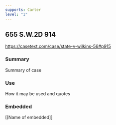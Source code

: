 ```yaml
---
supports: Carter
level: "1"
---
```

## 655 S.W.2D 914

https://casetext.com/case/state-v-wilkins-56#p915

### Summary

Summary of case

### Use

How it may be used and quotes

### Embedded

[[Name of embedded]]